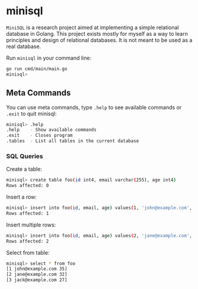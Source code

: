 # minisql

`MiniSQL` is a research project aimed at implementing a simple relational database in Golang. This project exists mostly for myself as a way to learn principles and design of relational databases. It is not meant to be used as a real database.

Run `minisql` in your command line:

```sh
go run cmd/main/main.go
minisql>
```

## Meta Commands

You can use meta commands, type `.help` to see available commands or `.exit` to quit minisql:

```sh
minisql> .help
.help    - Show available commands
.exit    - Closes program
.tables  - List all tables in the current database
```

### SQL Queries

Create a table:

```sh
minisql> create table foo(id int4, email varchar(255), age int4)
Rows affected: 0
```

Insert a row:

```sh
minisql> insert into foo(id, email, age) values(1, 'john@example.com', 35)
Rows affected: 1
```

Insert multiple rows:

```sh
minisql> insert into foo(id, email, age) values(2, 'jane@example.com', 32), (3, 'jack@example.com', 27)
Rows affected: 2
```

Select from table:

```sh
minisql> select * from foo
[1 john@example.com 35]
[2 jane@example.com 32]
[3 jack@example.com 27]
```

